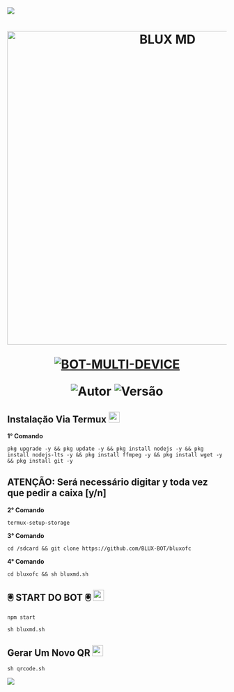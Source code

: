 <img src="https://readme-typing-svg.herokuapp.com/?font=mono&size=30&duration=4000&color=FF0000&center=falso&vCenter=falso&lines=🜛+𝐍𝐄𝐖+BLUX+V1+🜛;۞+𝐎𝐅𝐂+𝐔𝐏𝐃𝐀𝐓𝐄+۞;@BLUX_MD">      

<h1 align="center">
<p>
<img src= "https://dl.dropboxusercontent.com/scl/fi/148nk8ex8hai7k8pt55az/1735428336896.jpeg?rlkey=0nzorra1orjhtmpj70kymu5wq&dl=0" alt="BLUX MD" width="720">
</p>

<p align="center">
<a href="#"><img title="BOT-MULTI-DEVICE" src="https://img.shields.io/badge/BOT•MULTI•DEVICE-blue?&style=for-the-badge"></a>
</p>

<p align="center">
<img title="Autor" src="https://img.shields.io/badge/Autor-@BLUX_MD_-orange.svg?style=for-the-badge&logo=github"></a>
<img title="Versão" src="https://img.shields.io/badge/Versão-1.0.0-orange.svg?style=for-the-badge&logo=github"></a>
</p>

## Instalação Via Termux  <img src="https://user-images.githubusercontent.com/108157095/182052725-6568419a-6a9f-490a-85ea-90b94af694fe.png" height="25px">
**1° Comando**
```
pkg upgrade -y && pkg update -y && pkg install nodejs -y && pkg install nodejs-lts -y && pkg install ffmpeg -y && pkg install wget -y && pkg install git -y
```
**ATENÇÃO:**
Será necessário digitar y toda vez que pedir a caixa [y/n]
---------------------------

**2° Comando**
```
termux-setup-storage
```
**3° Comando**
```
cd /sdcard && git clone https://github.com/BLUX-BOT/bluxofc
```
**4° Comando**
```
cd bluxofc && sh bluxmd.sh
```

## 🖲️ START DO BOT 🖲️ <img src="[https://user-images.githubusercontent.com/108157095/182053901-78e4a217-51ba-42a3-8ec5-38ed978ad752.png](https://dl.dropboxusercontent.com/scl/fi/148nk8ex8hai7k8pt55az/1735428336896.jpeg?rlkey=0nzorra1orjhtmpj70kymu5wq&dl=0)" height="25px">
```
npm start
```
```
sh bluxmd.sh
```
## Gerar Um Novo QR  <img src="[https://user-images.githubusercontent.com/108157095/182053978-d1a08952-4625-4e3f-b469-c8ebe4f22ac8.png](https://dl.dropboxusercontent.com/scl/fi/148nk8ex8hai7k8pt55az/1735428336896.jpeg?rlkey=0nzorra1orjhtmpj70kymu5wq&dl=0)" height="25px">
```
sh qrcode.sh
```

<img src="https://readme-typing-svg.herokuapp.com/?font=mono&size=30&duration=4000&color=FF0000&center=falso&vCenter=falso&lines=BLUX+OFC+𝐒𝐘𝐒𝐓𝐄𝐌+MD"> 
